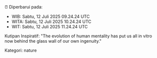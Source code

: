 ⏰ Diperbarui pada:
- WIB: Sabtu, 12 Juli 2025 09.24.24 UTC
- WITA: Sabtu, 12 Juli 2025 10.24.24 UTC
- WIT: Sabtu, 12 Juli 2025 11.24.24 UTC

Kutipan Inspiratif:
"The evolution of human mentality has put us all in vitro now behind the glass wall of our own ingenuity."


Kategori: nature

